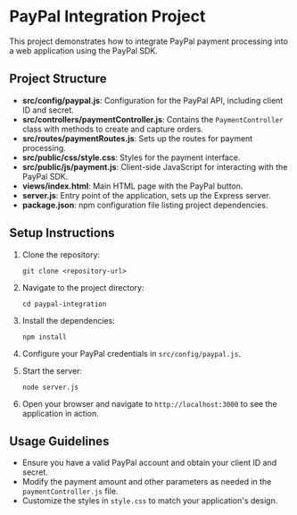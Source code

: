 # PayPal Integration Project

This project demonstrates how to integrate PayPal payment processing into a web application using the PayPal SDK.

## Project Structure

- **src/config/paypal.js**: Configuration for the PayPal API, including client ID and secret.
- **src/controllers/paymentController.js**: Contains the `PaymentController` class with methods to create and capture orders.
- **src/routes/paymentRoutes.js**: Sets up the routes for payment processing.
- **src/public/css/style.css**: Styles for the payment interface.
- **src/public/js/payment.js**: Client-side JavaScript for interacting with the PayPal SDK.
- **views/index.html**: Main HTML page with the PayPal button.
- **server.js**: Entry point of the application, sets up the Express server.
- **package.json**: npm configuration file listing project dependencies.

## Setup Instructions

1. Clone the repository:
   ```
   git clone <repository-url>
   ```

2. Navigate to the project directory:
   ```
   cd paypal-integration
   ```

3. Install the dependencies:
   ```
   npm install
   ```

4. Configure your PayPal credentials in `src/config/paypal.js`.

5. Start the server:
   ```
   node server.js
   ```

6. Open your browser and navigate to `http://localhost:3000` to see the application in action.

## Usage Guidelines

- Ensure you have a valid PayPal account and obtain your client ID and secret.
- Modify the payment amount and other parameters as needed in the `paymentController.js` file.
- Customize the styles in `style.css` to match your application's design.